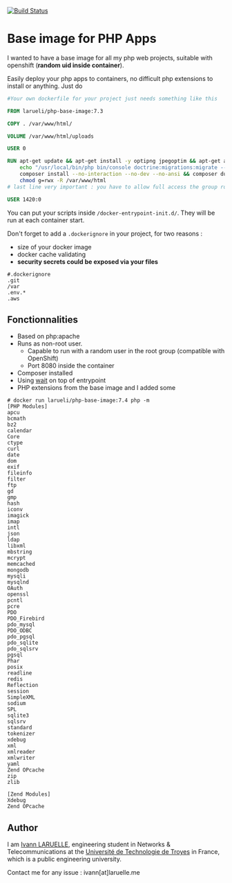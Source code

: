 [![Build Status](https://travis-ci.com/larueli/php-base-image.svg?branch=master)](https://travis-ci.com/larueli/php-base-image)

# Base image for PHP Apps

I wanted to have a base image for all my php web projects, suitable with openshift (**random uid inside container**).

Easily deploy your php apps to containers, no difficult php extensions to install or anything.
Just do

```Dockerfile
#Your own dockerfile for your project just needs something like this

FROM larueli/php-base-image:7.3

COPY . /var/www/html/

VOLUME /var/www/html/uploads

USER 0

RUN apt-get update && apt-get install -y optipng jpegoptim && apt-get autoremove -y && \
    echo "/usr/local/bin/php bin/console doctrine:migrations:migrate --no-interaction --allow-no-migration" > /docker-entrypoint-init.d/migrations.sh && \
    composer install --no-interaction --no-dev --no-ansi && composer dump-autoload --no-dev --classmap-authoritative && \
    chmod g=rwx -R /var/www/html
# last line very important : you have to allow full access the group root for openshift

USER 1420:0
```

You can put your scripts inside `/docker-entrypoint-init.d/`. They will be run at each container start.

Don't forget to add a `.dockerignore` in your project, for two reasons :

* size of your docker image
* docker cache validating
* **security secrets could be exposed via your files**

```
#.dockerignore
.git
/var
.env.*
.aws
```

## Fonctionnalities

* Based on php:apache
* Runs as non-root user.
  * Capable to run with a random user in the root group (compatible with OpenShift)
  * Port 8080 inside the container
* Composer installed
* Using [wait](https://github.com/ufoscout/docker-compose-wait) on top of entrypoint 
* PHP extensions from the base image and I added some

```
# docker run larueli/php-base-image:7.4 php -m
[PHP Modules]
apcu
bcmath
bz2
calendar
Core
ctype
curl
date
dom
exif
fileinfo
filter
ftp
gd
gmp
hash
iconv
imagick
imap
intl
json
ldap
libxml
mbstring
mcrypt
memcached
mongodb
mysqli
mysqlnd
OAuth
openssl
pcntl
pcre
PDO
PDO_Firebird
pdo_mysql
PDO_ODBC
pdo_pgsql
pdo_sqlite
pdo_sqlsrv
pgsql
Phar
posix
readline
redis
Reflection
session
SimpleXML
sodium
SPL
sqlite3
sqlsrv
standard
tokenizer
xdebug
xml
xmlreader
xmlwriter
yaml
Zend OPcache
zip
zlib

[Zend Modules]
Xdebug
Zend OPcache

```

## Author

I am [Ivann LARUELLE](https://www.linkedin.com/in/ilaruelle/), engineering student in Networks & Telecommunications at the [Université de Technologie de Troyes](https://www.utt.fr/) in France, which is a public engineering university.

Contact me for any issue : ivann[at]laruelle.me
